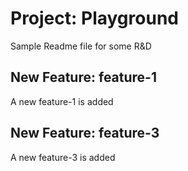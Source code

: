 # Project: Playground
Sample Readme file for some R&D

## New Feature: feature-1
A new feature-1 is added

## New Feature: feature-3
A new feature-3 is added
